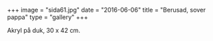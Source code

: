 +++
image = "sida61.jpg"
date = "2016-06-06"
title = "Berusad, sover pappa"
type = "gallery"
+++

Akryl på duk, 30 x 42 cm.
